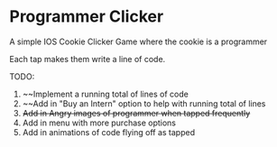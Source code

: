 # Programmer Clicker
 A simple IOS Cookie Clicker Game where the cookie is a programmer
 
 Each tap makes them write a line of code.
 
 TODO:
 1. ~~Implement a running total of lines of code
 2. ~~Add in "Buy an Intern" option to help with running total of lines
 3. ~~Add in Angry images of programmer when tapped frequently~~
 4. Add in menu with more purchase options
 5. Add in animations of code flying off as tapped
 
